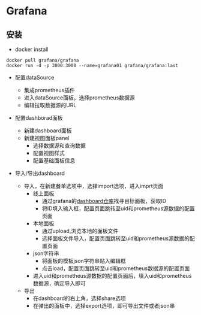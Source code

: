# Grafana

## 安装

- docker install

```docker
docker pull grafana/grafana
docker run -d -p 3000:3000 --name=grafana01 grafana/grafana:last
```

- 配置dataSource
  - 集成prometheus插件
  - 进入dataSource面板，选择prometheus数据源
  - 编辑拉取数据源的URL

- 配置dashborad面板
  - 新建dashboard面板
  - 新建视图面板panel
    - 选择数据源和查询数据
    - 配置视图样式
    - 配置基础面板信息

- 导入/导出dashboard
  - 导入，在新建餐单选项中，选择import选项，进入imprt页面
    - 线上面板
      - 通过grafana的[dashboard仓库](https://grafana.com/grafana/dashboards)找寻目标面板，获取ID
      - 将ID填入输入框，配置页面跳转至uid和prometheus源数据的配置页面
    - 本地面板
      - 通过upload,浏览本地的面板文件
      - 选择面板文件导入，配置页面跳转至uid和prometheus源数据的配置页面
    - json字符串
      - 将面板的模板json字符串贴入编辑框
      - 点击load，配置页面跳转至uid和prometheus数据源的配置页面
    - 进入uid和prometheus源数据的配置页面后，填入uid和prometheus数据源，确定导入即可
  - 导出
    - 在dashboard的右上角，选择share选项
    - 在弹出的面板中，选择export选项，即可导出文件或者json串
  